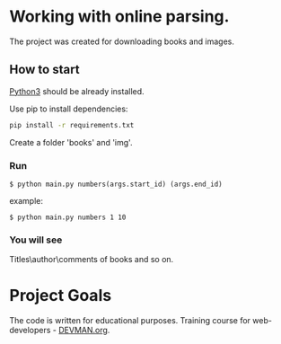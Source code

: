 # Working with online parsing.

The project was created for downloading books and images.

## How to start

[Python3](https://www.python.org/downloads/) should be already installed.

Use pip to install dependencies:

```bash
pip install -r requirements.txt
```

Create a folder 'books' and 'img'.

### Run

```
$ python main.py numbers(args.start_id) (args.end_id)
```

example:

```
$ python main.py numbers 1 10
```

### You will see

Titles\author\comments of books and so on.

# Project Goals

The code is written for educational purposes. Training course for web-developers - [DEVMAN.org](https://devman.org).
